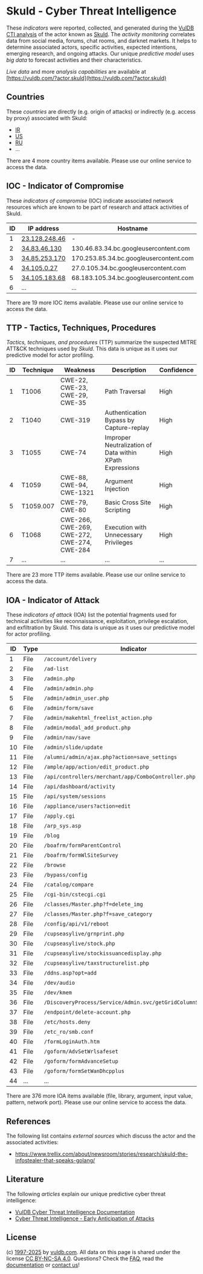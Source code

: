 # Skuld - Cyber Threat Intelligence

These _indicators_ were reported, collected, and generated during the [VulDB CTI analysis](https://vuldb.com/?kb.cti) of the actor known as [Skuld](https://vuldb.com/?actor.skuld). The _activity monitoring_ correlates data from social media, forums, chat rooms, and darknet markets. It helps to determine associated actors, specific activities, expected intentions, emerging research, and ongoing attacks. Our unique _predictive model_ uses _big data_ to forecast activities and their characteristics.

_Live data_ and more _analysis capabilities_ are available at [https://vuldb.com/?actor.skuld](https://vuldb.com/?actor.skuld)

## Countries

These _countries_ are directly (e.g. origin of attacks) or indirectly (e.g. access by proxy) associated with Skuld:

* [IR](https://vuldb.com/?country.ir)
* [US](https://vuldb.com/?country.us)
* [RU](https://vuldb.com/?country.ru)
* ...

There are 4 more country items available. Please use our online service to access the data.

## IOC - Indicator of Compromise

These _indicators of compromise_ (IOC) indicate associated network resources which are known to be part of research and attack activities of Skuld.

ID | IP address | Hostname | Campaign | Confidence
-- | ---------- | -------- | -------- | ----------
1 | [23.128.248.46](https://vuldb.com/?ip.23.128.248.46) | - | - | High
2 | [34.83.46.130](https://vuldb.com/?ip.34.83.46.130) | 130.46.83.34.bc.googleusercontent.com | - | Medium
3 | [34.85.253.170](https://vuldb.com/?ip.34.85.253.170) | 170.253.85.34.bc.googleusercontent.com | - | Medium
4 | [34.105.0.27](https://vuldb.com/?ip.34.105.0.27) | 27.0.105.34.bc.googleusercontent.com | - | Medium
5 | [34.105.183.68](https://vuldb.com/?ip.34.105.183.68) | 68.183.105.34.bc.googleusercontent.com | - | Medium
6 | ... | ... | ... | ...

There are 19 more IOC items available. Please use our online service to access the data.

## TTP - Tactics, Techniques, Procedures

_Tactics, techniques, and procedures_ (TTP) summarize the suspected MITRE ATT&CK techniques used by _Skuld_. This data is unique as it uses our predictive model for actor profiling.

ID | Technique | Weakness | Description | Confidence
-- | --------- | -------- | ----------- | ----------
1 | T1006 | CWE-22, CWE-23, CWE-29, CWE-35 | Path Traversal | High
2 | T1040 | CWE-319 | Authentication Bypass by Capture-replay | High
3 | T1055 | CWE-74 | Improper Neutralization of Data within XPath Expressions | High
4 | T1059 | CWE-88, CWE-94, CWE-1321 | Argument Injection | High
5 | T1059.007 | CWE-79, CWE-80 | Basic Cross Site Scripting | High
6 | T1068 | CWE-266, CWE-269, CWE-272, CWE-274, CWE-284 | Execution with Unnecessary Privileges | High
7 | ... | ... | ... | ...

There are 23 more TTP items available. Please use our online service to access the data.

## IOA - Indicator of Attack

These _indicators of attack_ (IOA) list the potential fragments used for technical activities like reconnaissance, exploitation, privilege escalation, and exfiltration by Skuld. This data is unique as it uses our predictive model for actor profiling.

ID | Type | Indicator | Confidence
-- | ---- | --------- | ----------
1 | File | `/account/delivery` | High
2 | File | `/ad-list` | Medium
3 | File | `/admin.php` | Medium
4 | File | `/admin/admin.php` | High
5 | File | `/admin/admin_user.php` | High
6 | File | `/admin/form/save` | High
7 | File | `/admin/makehtml_freelist_action.php` | High
8 | File | `/admin/modal_add_product.php` | High
9 | File | `/admin/nav/save` | High
10 | File | `/admin/slide/update` | High
11 | File | `/alumni/admin/ajax.php?action=save_settings` | High
12 | File | `/ample/app/action/edit_product.php` | High
13 | File | `/api/controllers/merchant/app/ComboController.php` | High
14 | File | `/api/dashboard/activity` | High
15 | File | `/api/system/sessions` | High
16 | File | `/appliance/users?action=edit` | High
17 | File | `/apply.cgi` | Medium
18 | File | `/arp_sys.asp` | Medium
19 | File | `/blog` | Low
20 | File | `/boafrm/formParentControl` | High
21 | File | `/boafrm/formWlSiteSurvey` | High
22 | File | `/browse` | Low
23 | File | `/bypass/config` | High
24 | File | `/catalog/compare` | High
25 | File | `/cgi-bin/cstecgi.cgi` | High
26 | File | `/classes/Master.php?f=delete_img` | High
27 | File | `/classes/Master.php?f=save_category` | High
28 | File | `/config/api/v1/reboot` | High
29 | File | `/cupseasylive/grnprint.php` | High
30 | File | `/cupseasylive/stock.php` | High
31 | File | `/cupseasylive/stockissuancedisplay.php` | High
32 | File | `/cupseasylive/taxstructurelist.php` | High
33 | File | `/ddns.asp?opt=add` | High
34 | File | `/dev/audio` | Medium
35 | File | `/dev/kmem` | Medium
36 | File | `/DiscoveryProcess/Service/Admin.svc/getGridColumnStructure` | High
37 | File | `/endpoint/delete-account.php` | High
38 | File | `/etc/hosts.deny` | High
39 | File | `/etc_ro/smb.conf` | High
40 | File | `/formLoginAuth.htm` | High
41 | File | `/goform/AdvSetWrlsafeset` | High
42 | File | `/goform/formAdvanceSetup` | High
43 | File | `/goform/formSetWanDhcpplus` | High
44 | ... | ... | ...

There are 376 more IOA items available (file, library, argument, input value, pattern, network port). Please use our online service to access the data.

## References

The following list contains _external sources_ which discuss the actor and the associated activities:

* https://www.trellix.com/about/newsroom/stories/research/skuld-the-infostealer-that-speaks-golang/

## Literature

The following _articles_ explain our unique predictive cyber threat intelligence:

* [VulDB Cyber Threat Intelligence Documentation](https://vuldb.com/?kb.cti)
* [Cyber Threat Intelligence - Early Anticipation of Attacks](https://www.scip.ch/en/?labs.20201022)

## License

(c) [1997-2025](https://vuldb.com/?kb.changelog) by [vuldb.com](https://vuldb.com/?kb.about). All data on this page is shared under the license [CC BY-NC-SA 4.0](https://creativecommons.org/licenses/by-nc-sa/4.0/). Questions? Check the [FAQ](https://vuldb.com/?kb.faq), read the [documentation](https://vuldb.com/?kb) or [contact us](https://vuldb.com/?contact)!
